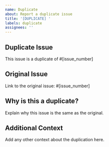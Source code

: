 ```yaml
---
name: Duplicate
about: Report a duplicate issue
title: '[DUPLICATE] '
labels: duplicate
assignees: ''
---
```


## Duplicate Issue
This issue is a duplicate of #[issue_number]

## Original Issue
Link to the original issue: #[issue_number]

## Why is this a duplicate?
Explain why this issue is the same as the original.

## Additional Context
Add any other context about the duplication here.
